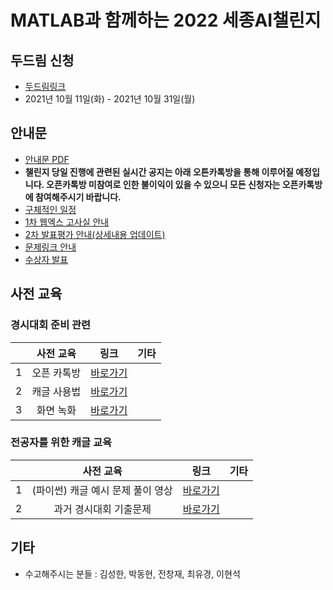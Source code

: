 # MATLAB과 함께하는 2022 세종AI챌린지

## 두드림 신청
- [두드림링크](https://do.sejong.ac.kr/ko/program/all/view/2323)
- 2021년 10월 11일(화) - 2021년 10월 31일(월)

## 안내문
- [안내문 PDF](https://github.com/SejongAI-Challenge/2022.AI.Challenge/blob/main/2022%EC%84%B8%EC%A2%85AI%EC%B1%8C%EB%A6%B0%EC%A7%80_%EB%8C%80%ED%9A%8C%EC%95%88%EB%82%B4.pdf)
- **챌린지 당일 진행에 관련된 실시간 공지는 아래 오튼카톡방을 통해 이루어질 예정입니다. 오픈카톡방 미참여로 인한 불이익이 있을 수 있으니 모든 신청자는 오픈카톡방에 참여해주시기 바랍니다.**
- [구체적인 일정](https://github.com/SejongAI-Challenge/2022.AI.Challenge/blob/main/Schedule.md)
- [1차 웹엑스 고사실 안내](https://github.com/SejongAI-Challenge/2022.AI.Challenge/blob/main/WebexRoom.md)
- [2차 발표평가 안내(상세내용 업데이트)](https://github.com/SejongAI-Challenge/2022.AI.Challenge/blob/main/Candidates.md)
- [문제링크 안내](https://github.com/SejongAI-Challenge/2022.AI.Challenge/blob/main/Problems.md)
- [수상자 발표](https://github.com/SejongAI-Challenge/2022.AI.Challenge/blob/main/Winners.md)


## 사전 교육 
### 경시대회 준비 관련
| | 사전 교육 | 링크 | 기타 | 
|:--:|:--:|:--:|:--:|
| 1 | 오픈 카톡방  |  [바로가기](https://open.kakao.com/o/g0oD9JCe) | |
| 2 | 캐글 사용법  |  [바로가기](https://github.com/SejongAI-Challenge/2022.AI.Challenge/issues/1) | |
| 3 | 화면 녹화   |  [바로가기](https://github.com/SejongAI-Challenge/2022.AI.Challenge/issues/3) | |


### 전공자를 위한 캐글 교육
| | 사전 교육 | 링크 | 기타 |
|:--:|:--:|:--:|:--:|
| 1 | (파이썬) 캐글 예시 문제 풀이 영상  |  [바로가기](https://github.com/SejongAI-Challenge/2022.AI.Challenge/issues/2) | |
| 2 | 과거 경시대회 기출문제  |  [바로가기](https://github.com/SejongAI-Challenge/2022.AI.Challenge/issues/4) | |


## 기타
- 수고해주시는 분들 : 김성한, 박동현, 전창재, 최유경, 이현석 



